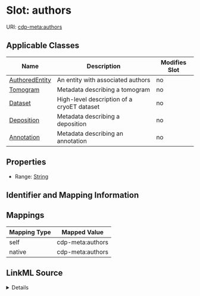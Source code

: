 

# Slot: authors

URI: [cdp-meta:authors](metadataauthors)



<!-- no inheritance hierarchy -->





## Applicable Classes

| Name | Description | Modifies Slot |
| --- | --- | --- |
| [AuthoredEntity](AuthoredEntity.md) | An entity with associated authors |  no  |
| [Tomogram](Tomogram.md) | Metadata describing a tomogram |  no  |
| [Dataset](Dataset.md) | High-level description of a cryoET dataset |  no  |
| [Deposition](Deposition.md) | Metadata describing a deposition |  no  |
| [Annotation](Annotation.md) | Metadata describing an annotation |  no  |







## Properties

* Range: [String](String.md)





## Identifier and Mapping Information








## Mappings

| Mapping Type | Mapped Value |
| ---  | ---  |
| self | cdp-meta:authors |
| native | cdp-meta:authors |




## LinkML Source

<details>
```yaml
name: authors
alias: authors
domain_of:
- AuthoredEntity
- Dataset
- Deposition
- Tomogram
- Annotation
range: string

```
</details>
